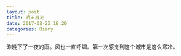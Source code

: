 ```yaml
---
layout: post
title: 明天再见
date: 2017-02-25 18:20
categories: Diary
---
```


昨晚下了一夜的雨。风也一直呼啸。第一次感觉到这个城市是这么寒冷。
